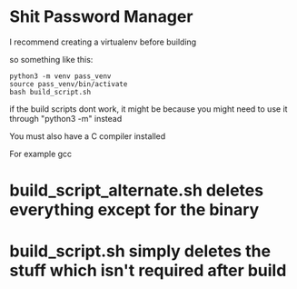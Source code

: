 # Shit Password Manager

I recommend creating a virtualenv before building

so something like this:
```
python3 -m venv pass_venv
source pass_venv/bin/activate
bash build_script.sh
```
if the build scripts dont work, it might be because you might need to use it through "python3 -m" instead

You must also have a C compiler installed

For example gcc

# build_script_alternate.sh deletes everything except for the binary

# build_script.sh simply deletes the stuff which isn't required after build
